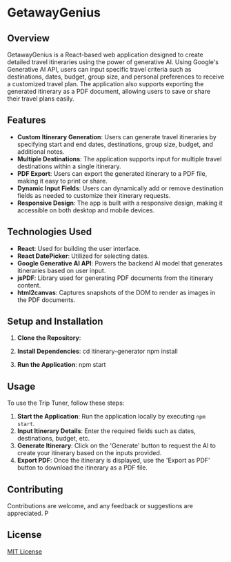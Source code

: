 # GetawayGenius

## Overview

GetawayGenius is a React-based web application designed to create detailed travel itineraries using the power of generative AI. Using Google's Generative AI API, users can input specific travel criteria such as destinations, dates, budget, group size, and personal preferences to receive a customized travel plan. The application also supports exporting the generated itinerary as a PDF document, allowing users to save or share their travel plans easily.

## Features

- **Custom Itinerary Generation**: Users can generate travel itineraries by specifying start and end dates, destinations, group size, budget, and additional notes.
- **Multiple Destinations**: The application supports input for multiple travel destinations within a single itinerary.
- **PDF Export**: Users can export the generated itinerary to a PDF file, making it easy to print or share.
- **Dynamic Input Fields**: Users can dynamically add or remove destination fields as needed to customize their itinerary requests.
- **Responsive Design**: The app is built with a responsive design, making it accessible on both desktop and mobile devices.

## Technologies Used

- **React**: Used for building the user interface.
- **React DatePicker**: Utilized for selecting dates.
- **Google Generative AI API**: Powers the backend AI model that generates itineraries based on user input.
- **jsPDF**: Library used for generating PDF documents from the itinerary content.
- **html2canvas**: Captures snapshots of the DOM to render as images in the PDF documents.

## Setup and Installation

1. **Clone the Repository**:

2. **Install Dependencies**:
cd itinerary-generator
npm install

3. **Run the Application**:
npm start

## Usage

To use the Trip Tuner, follow these steps:

1. **Start the Application**: Run the application locally by executing `npm start`.
2. **Input Itinerary Details**: Enter the required fields such as dates, destinations, budget, etc.
3. **Generate Itinerary**: Click on the 'Generate' button to request the AI to create your itinerary based on the inputs provided.
4. **Export PDF**: Once the itinerary is displayed, use the 'Export as PDF' button to download the itinerary as a PDF file.

## Contributing

Contributions are welcome, and any feedback or suggestions are appreciated. P

## License

[MIT License](https://opensource.org/licenses/MIT)





